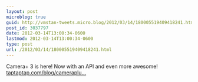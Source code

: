 ```yaml
---
layout: post
microblog: true
guid: http://vmstan-tweets.micro.blog/2012/03/14/180005519409418241.html
post_id: 3037797
date: 2012-03-14T13:00:34-0600
lastmod: 2012-03-14T13:00:34-0600
type: post
url: /2012/03/14/180005519409418241.html
---
```

Camera+ 3 is here! Now with an API and even more awesome! <a href="http://taptaptap.com/blog/cameraplus-3-is-here/">taptaptap.com/blog/cameraplu…</a>

